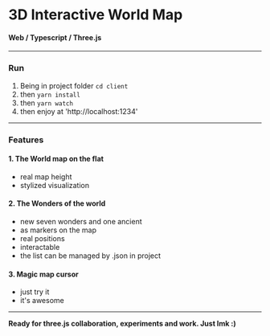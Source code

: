 # 3D Interactive World Map

#### Web / Typescript / Three.js

---
### Run
1. Being in project folder `cd client`
2. then `yarn install`
4. then `yarn watch`
3. then enjoy at 'http://localhost:1234'
---
### Features
#### 1. The World map on the flat
- real map height
- stylized visualization
#### 2. The Wonders of the world
- new seven wonders and one ancient
- as markers on the map
- real positions
- interactable
- the list can be managed by .json in project
#### 3. Magic map cursor
- just try it
- it's awesome
---
**Ready for three.js collaboration, experiments and work. Just lmk :)**
